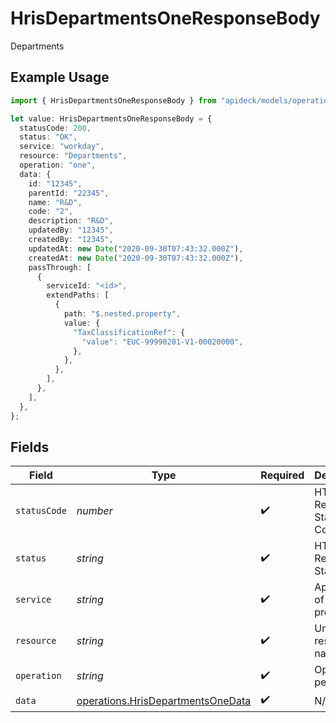 # HrisDepartmentsOneResponseBody

Departments

## Example Usage

```typescript
import { HrisDepartmentsOneResponseBody } from "apideck/models/operations";

let value: HrisDepartmentsOneResponseBody = {
  statusCode: 200,
  status: "OK",
  service: "workday",
  resource: "Departments",
  operation: "one",
  data: {
    id: "12345",
    parentId: "22345",
    name: "R&D",
    code: "2",
    description: "R&D",
    updatedBy: "12345",
    createdBy: "12345",
    updatedAt: new Date("2020-09-30T07:43:32.000Z"),
    createdAt: new Date("2020-09-30T07:43:32.000Z"),
    passThrough: [
      {
        serviceId: "<id>",
        extendPaths: [
          {
            path: "$.nested.property",
            value: {
              "TaxClassificationRef": {
                "value": "EUC-99990201-V1-00020000",
              },
            },
          },
        ],
      },
    ],
  },
};
```

## Fields

| Field                                                                                  | Type                                                                                   | Required                                                                               | Description                                                                            | Example                                                                                |
| -------------------------------------------------------------------------------------- | -------------------------------------------------------------------------------------- | -------------------------------------------------------------------------------------- | -------------------------------------------------------------------------------------- | -------------------------------------------------------------------------------------- |
| `statusCode`                                                                           | *number*                                                                               | :heavy_check_mark:                                                                     | HTTP Response Status Code                                                              | 200                                                                                    |
| `status`                                                                               | *string*                                                                               | :heavy_check_mark:                                                                     | HTTP Response Status                                                                   | OK                                                                                     |
| `service`                                                                              | *string*                                                                               | :heavy_check_mark:                                                                     | Apideck ID of service provider                                                         | workday                                                                                |
| `resource`                                                                             | *string*                                                                               | :heavy_check_mark:                                                                     | Unified API resource name                                                              | Departments                                                                            |
| `operation`                                                                            | *string*                                                                               | :heavy_check_mark:                                                                     | Operation performed                                                                    | one                                                                                    |
| `data`                                                                                 | [operations.HrisDepartmentsOneData](../../models/operations/hrisdepartmentsonedata.md) | :heavy_check_mark:                                                                     | N/A                                                                                    |                                                                                        |